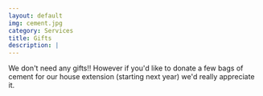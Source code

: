 ```yaml
---
layout: default
img: cement.jpg 
category: Services
title: Gifts 
description: |
---
```


We don't need any gifts!! However if you'd like to donate a few bags of cement for our house extension (starting next year) we'd really appreciate it.